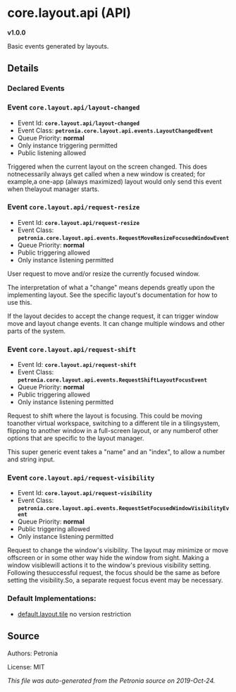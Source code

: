 # core.layout.api (API)
**v1.0.0**

Basic events generated by layouts.

## Details


### Declared Events


### Event `core.layout.api/layout-changed`

* Event Id: **`core.layout.api/layout-changed`**
* Event Class: **`petronia.core.layout.api.events.LayoutChangedEvent`**
* Queue Priority: **normal**
* Only instance triggering permitted
* Public listening allowed

Triggered when the current layout on the screen changed.  This does notnecessarily always get called when a new window is created; for example,a one-app (always maximized) layout would only send this event when thelayout manager starts.

### Event `core.layout.api/request-resize`

* Event Id: **`core.layout.api/request-resize`**
* Event Class: **`petronia.core.layout.api.events.RequestMoveResizeFocusedWindowEvent`**
* Queue Priority: **normal**
* Public triggering allowed
* Only instance listening permitted

User request to move and/or resize the currently focused window.


The interpretation of what a "change" means depends greatly upon the
implementing layout.  See the specific layout's documentation for how
to use this.


If the layout decides to accept the change request, it can trigger
window move and layout change events.  It can change multiple windows
and other parts of the system.

### Event `core.layout.api/request-shift`

* Event Id: **`core.layout.api/request-shift`**
* Event Class: **`petronia.core.layout.api.events.RequestShiftLayoutFocusEvent`**
* Queue Priority: **normal**
* Public triggering allowed
* Only instance listening permitted

Request to shift where the layout is focusing.  This could be moving toanother virtual workspace, switching to a different tile in a tilingsystem, flipping to another window in a full-screen layout, or any numberof other options that are specific to the layout manager.


This super generic event takes a "name" and an "index", to allow a
number and string input.

### Event `core.layout.api/request-visibility`

* Event Id: **`core.layout.api/request-visibility`**
* Event Class: **`petronia.core.layout.api.events.RequestSetFocusedWindowVisibilityEvent`**
* Queue Priority: **normal**
* Public triggering allowed
* Only instance listening permitted

Request to change the window's visibility.  The layout may minimize or move offscreen or in some other way hide the window from sight.  Making a window visiblewill actions it to the window's previous visibility setting.  Following thesuccessful request, the focus should be the same as before setting the visibility.So, a separate request focus event may be necessary.









### Default Implementations:
* [default.layout.tile](default.layout.tile.md)
  no version restriction


## Source

Authors: Petronia

License: MIT

*This file was auto-generated from the Petronia source on 2019-Oct-24.*
